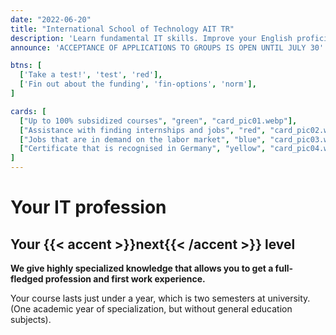 ```yaml
---
date: "2022-06-20"
title: "International School of Technology AIT TR"
description: 'Learn fundamental IT skills. Improve your English proficiency. Land a job.'
announce: 'ACCEPTANCE OF APPLICATIONS TO GROUPS IS OPEN UNTIL JULY 30'

btns: [
  ['Take a test!', 'test', 'red'],
  ['Fin out about the funding', 'fin-options', 'norm'],
]

cards: [
  ["Up to 100% subsidized courses", "green", "card_pic01.webp"],
  ["Assistance with finding internships and jobs", "red", "card_pic02.webp"],
  ["Jobs that are in demand on the labor market", "blue", "card_pic03.webp"],
  ["Certificate that is recognised in Germany", "yellow", "card_pic04.webp"],
]
---
```


# Your IT profession

## Your {{< accent >}}next{{< /accent >}} level

__We give highly specialized knowledge that allows you to get a full-fledged profession and first work experience.__

Your course lasts just under a year, which is two semesters at university. (One academic year of specialization, but without general education subjects).
